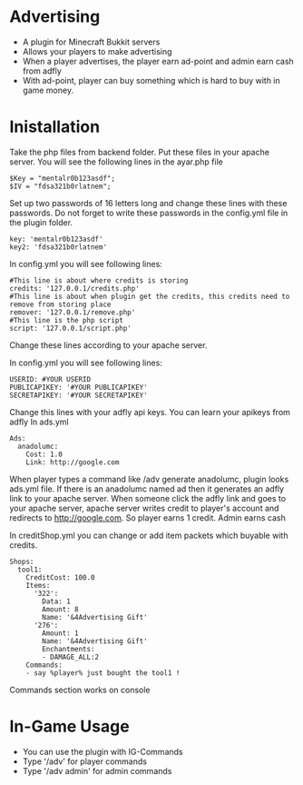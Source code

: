 # Advertising
* A plugin for Minecraft Bukkit servers
* Allows your players to make advertising
* When a player advertises, the player earn ad-point and admin earn cash from adfly
* With ad-point, player can buy something which is hard to buy with in game money.

# Inistallation
Take the php files from backend folder. Put these files in your apache server. You will see the following lines in the ayar.php file
```
$Key = "mentalr0b123asdf";
$IV = "fdsa321b0rlatnem";
```
Set up two passwords of 16 letters long and change these lines with these passwords. Do not forget to write these passwords in the config.yml file in the plugin folder.
```
key: 'mentalr0b123asdf'
key2: 'fdsa321b0rlatnem'
```
In config.yml you will see following lines:
```
#This line is about where credits is storing
credits: '127.0.0.1/credits.php'
#This line is about when plugin get the credits, this credits need to remove from storing place
remover: '127.0.0.1/remove.php'
#This line is the php script
script: '127.0.0.1/script.php'
```
Change these lines according to your apache server.

In config.yml you will see following lines:
```
USERID: #YOUR USERID
PUBLICAPIKEY: '#YOUR PUBLICAPIKEY'
SECRETAPIKEY: '#YOUR SECRETAPIKEY'
```
Change this lines with your adfly api keys. You can learn your apikeys from adfly
In ads.yml
```
Ads:
  anadolumc:
    Cost: 1.0
    Link: http://google.com
```
When player types a command like /adv generate anadolumc, plugin looks ads.yml file. If there is an anadolumc named ad then it generates an adfly link to your apache server. When someone click the adfly link and goes to your apache server, apache server writes credit to player's account and redirects to http://google.com. So player earns 1 credit. Admin earns cash

In creditShop.yml you can change or add item packets which buyable with credits.
```
Shops:
  tool1:
    CreditCost: 100.0
    Items:
      '322':
        Data: 1
        Amount: 8
        Name: '&4Advertising Gift'
      '276':
        Amount: 1
        Name: '&4Advertising Gift'
        Enchantments:
        - DAMAGE_ALL:2
    Commands:
    - say %player% just bought the tool1 !
```
Commands section works on console
# In-Game Usage
* You can use the plugin with IG-Commands
* Type '/adv' for player commands
* Type '/adv admin' for admin commands
